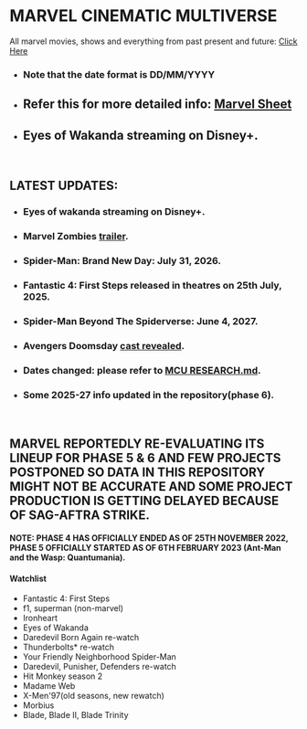 # MARVEL CINEMATIC MULTIVERSE

All marvel movies, shows and everything from past present and future: [Click Here](https://github.com/gunjan1909/marvel/blob/main/MCU%20RESEARCH.md)

- ### Note that the date format is DD/MM/YYYY

- ## Refer this for more detailed info: [Marvel Sheet](https://docs.google.com/spreadsheets/d/1Xfe--9Wshbb3ru0JplA2PnEwN7mVawazKmhWJjr_wKs/edit#gid=0)

- ## Eyes of Wakanda streaming on Disney+.

<br/>

## LATEST UPDATES:

- ### Eyes of wakanda streaming on Disney+.
- ### Marvel Zombies [trailer](https://youtu.be/twHYF506-9Y?feature=shared).
- ### Spider-Man: Brand New Day: July 31, 2026.
- ### Fantastic 4: First Steps released in theatres on 25th July, 2025.
- ### Spider-Man Beyond The Spiderverse: June 4, 2027.
- ### Avengers Doomsday [cast revealed](https://www.youtube.com/watch?v=Iy7k3aJS0Fw).
- ### Dates changed: please refer to [MCU RESEARCH.md](./MCU%20RESEARCH.md).
- ### Some 2025-27 info updated in the repository(phase 6).

<br/>

## MARVEL REPORTEDLY RE-EVALUATING ITS LINEUP FOR PHASE 5 & 6 AND FEW PROJECTS POSTPONED SO DATA IN THIS REPOSITORY MIGHT NOT BE ACCURATE AND SOME PROJECT PRODUCTION IS GETTING DELAYED BECAUSE OF SAG-AFTRA STRIKE.

#### NOTE: PHASE 4 HAS OFFICIALLY ENDED AS OF 25TH NOVEMBER 2022, PHASE 5 OFFICIALLY STARTED AS OF 6TH FEBRUARY 2023 (Ant-Man and the Wasp: Quantumania).

#### Watchlist

- Fantastic 4: First Steps
- f1, superman (non-marvel)
- Ironheart
- Eyes of Wakanda
- Daredevil Born Again re-watch
- Thunderbolts\* re-watch
- Your Friendly Neighborhood Spider-Man
- Daredevil, Punisher, Defenders re-watch
- Hit Monkey season 2
- Madame Web
- X-Men'97(old seasons, new rewatch)
- Morbius
- Blade, Blade II, Blade Trinity
